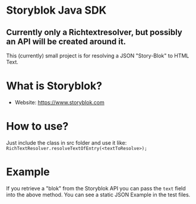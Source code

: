 # Storyblok Java SDK
## Currently only a Richtextresolver, but possibly an API will be created around it.
 
This (currently) small project is for resolving a JSON "Story-Blok" to HTML Text.

# What is Storyblok?
* Website: https://www.storyblok.com

# How to use?
Just include the class in src folder and use it like: 
``RichTextResolver.resolveTextOfEntry(<textToResolve>);``

# Example
If you retrieve a "blok" from the Storyblok API you can pass the `text` field into the above method. 
You can see a static JSON Example in the test files. 
